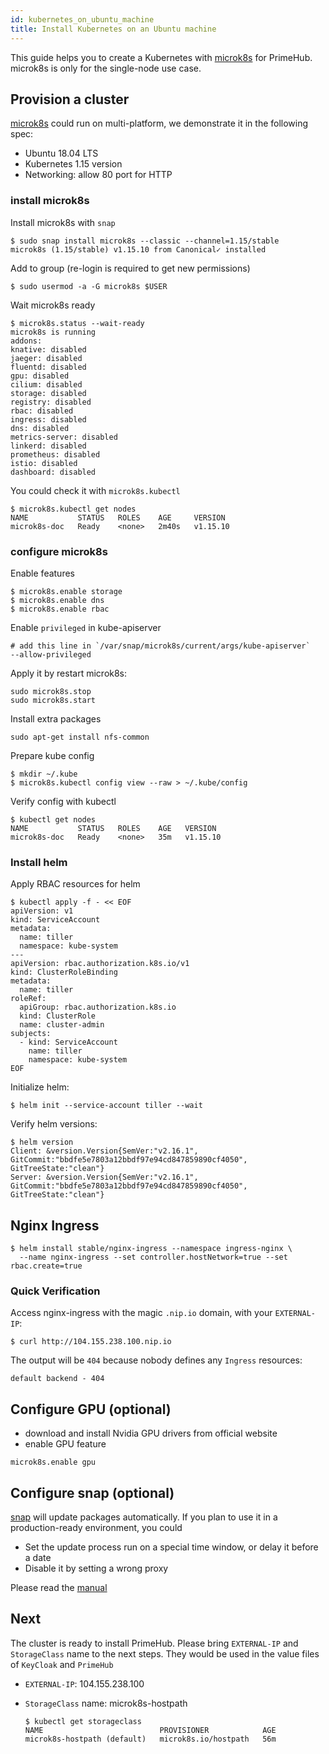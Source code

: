 ```yaml
---
id: kubernetes_on_ubuntu_machine
title: Install Kubernetes on an Ubuntu machine
---
```


This guide helps you to create a Kubernetes with [microk8s](https://microk8s.io/) for PrimeHub. microk8s is only for the single-node use case.

## Provision a cluster

[microk8s](https://microk8s.io/) could run on multi-platform, we demonstrate it in the following spec:

* Ubuntu 18.04 LTS
* Kubernetes 1.15 version
* Networking: allow 80 port for HTTP
  

### install microk8s

Install microk8s with `snap`

```
$ sudo snap install microk8s --classic --channel=1.15/stable
microk8s (1.15/stable) v1.15.10 from Canonical✓ installed
```

Add to group (re-login is required to get new permissions)

```
$ sudo usermod -a -G microk8s $USER
```

Wait microk8s ready

```
$ microk8s.status --wait-ready
microk8s is running
addons:
knative: disabled
jaeger: disabled
fluentd: disabled
gpu: disabled
cilium: disabled
storage: disabled
registry: disabled
rbac: disabled
ingress: disabled
dns: disabled
metrics-server: disabled
linkerd: disabled
prometheus: disabled
istio: disabled
dashboard: disabled
```

You could check it with `microk8s.kubectl`

```
$ microk8s.kubectl get nodes
NAME           STATUS   ROLES    AGE     VERSION
microk8s-doc   Ready    <none>   2m40s   v1.15.10
```

### configure microk8s

Enable features

```
$ microk8s.enable storage
$ microk8s.enable dns
$ microk8s.enable rbac
```

Enable `privileged` in kube-apiserver

```
# add this line in `/var/snap/microk8s/current/args/kube-apiserver`
--allow-privileged
```

Apply it by restart microk8s:

```
sudo microk8s.stop
sudo microk8s.start
```

Install extra packages

```
sudo apt-get install nfs-common
```

Prepare kube config

```
$ mkdir ~/.kube
$ microk8s.kubectl config view --raw > ~/.kube/config
```

Verify config with kubectl

```
$ kubectl get nodes
NAME           STATUS   ROLES    AGE   VERSION
microk8s-doc   Ready    <none>   35m   v1.15.10
```


### Install helm

Apply RBAC resources for helm

```
$ kubectl apply -f - << EOF
apiVersion: v1
kind: ServiceAccount
metadata:
  name: tiller
  namespace: kube-system
---
apiVersion: rbac.authorization.k8s.io/v1
kind: ClusterRoleBinding
metadata:
  name: tiller
roleRef:
  apiGroup: rbac.authorization.k8s.io
  kind: ClusterRole
  name: cluster-admin
subjects:
  - kind: ServiceAccount
    name: tiller
    namespace: kube-system
EOF
```

Initialize helm:

```
$ helm init --service-account tiller --wait
```

Verify helm versions:

```
$ helm version
Client: &version.Version{SemVer:"v2.16.1", GitCommit:"bbdfe5e7803a12bbdf97e94cd847859890cf4050", GitTreeState:"clean"}
Server: &version.Version{SemVer:"v2.16.1", GitCommit:"bbdfe5e7803a12bbdf97e94cd847859890cf4050", GitTreeState:"clean"}
```

## Nginx Ingress


```
$ helm install stable/nginx-ingress --namespace ingress-nginx \
  --name nginx-ingress --set controller.hostNetwork=true --set rbac.create=true
```


### Quick Verification

Access nginx-ingress with the magic `.nip.io` domain, with your `EXTERNAL-IP`:

```
$ curl http://104.155.238.100.nip.io
```

The output will be `404` because nobody defines any `Ingress` resources:

```
default backend - 404
```

## Configure GPU (optional)

* download and install Nvidia GPU drivers from official website
* enable GPU feature

```
microk8s.enable gpu
```

## Configure snap (optional)

[snap](https://snapcraft.io/) will update packages automatically. If you plan to use it in a production-ready environment, you could

* Set the update process run on a special time window, or delay it before a date
* Disable it by setting a wrong proxy

Please read the [manual](https://snapcraft.io/docs/keeping-snaps-up-to-date)


## Next

The cluster is ready to install PrimeHub. Please bring `EXTERNAL-IP` and `StorageClass` name to the next steps. They would be used in the value files of `KeyCloak` and `PrimeHub`

* `EXTERNAL-IP`: 104.155.238.100

* `StorageClass` name: microk8s-hostpath
    ```
    $ kubectl get storageclass
    NAME                          PROVISIONER            AGE
    microk8s-hostpath (default)   microk8s.io/hostpath   56m
    ```


